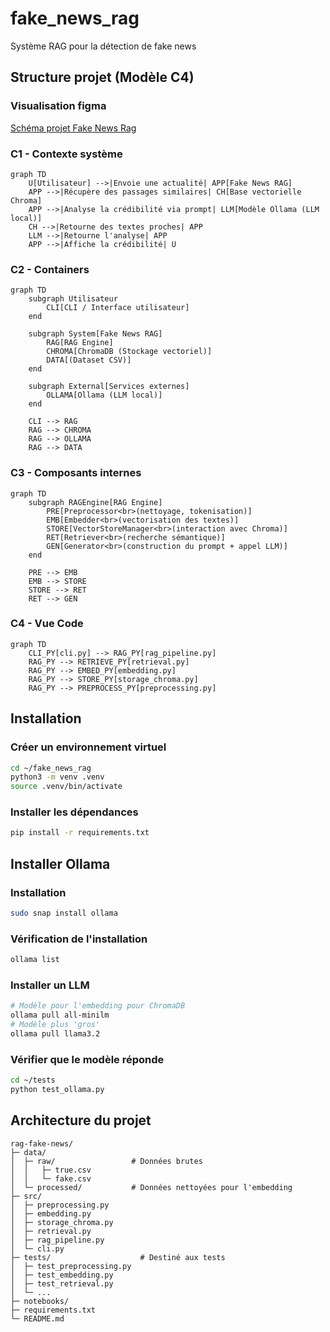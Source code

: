 # fake_news_rag
Système RAG pour la détection de fake news 

## Structure projet (Modèle C4)

### Visualisation figma
[Schéma projet Fake News Rag](https://www.figma.com/board/Cv7FSdZAQXQ49bazw3m81t/Sans-titre?node-id=0-1&t=elai7Kr7pmQxHEUO-1)

### C1 - Contexte système
```mermaid
graph TD
    U[Utilisateur] -->|Envoie une actualité| APP[Fake News RAG]
    APP -->|Récupère des passages similaires| CH[Base vectorielle Chroma]
    APP -->|Analyse la crédibilité via prompt| LLM[Modèle Ollama (LLM local)]
    CH -->|Retourne des textes proches| APP
    LLM -->|Retourne l'analyse| APP
    APP -->|Affiche la crédibilité| U

```
### C2 - Containers

```mermaid
graph TD
    subgraph Utilisateur
        CLI[CLI / Interface utilisateur]
    end

    subgraph System[Fake News RAG]
        RAG[RAG Engine]
        CHROMA[ChromaDB (Stockage vectoriel)]
        DATA[(Dataset CSV)]
    end

    subgraph External[Services externes]
        OLLAMA[Ollama (LLM local)]
    end

    CLI --> RAG
    RAG --> CHROMA
    RAG --> OLLAMA
    RAG --> DATA

```

### C3 - Composants internes

```mermaid
graph TD
    subgraph RAGEngine[RAG Engine]
        PRE[Preprocessor<br>(nettoyage, tokenisation)]
        EMB[Embedder<br>(vectorisation des textes)]
        STORE[VectorStoreManager<br>(interaction avec Chroma)]
        RET[Retriever<br>(recherche sémantique)]
        GEN[Generator<br>(construction du prompt + appel LLM)]
    end

    PRE --> EMB
    EMB --> STORE
    STORE --> RET
    RET --> GEN

```

### C4 - Vue Code

```mermaid
graph TD
    CLI_PY[cli.py] --> RAG_PY[rag_pipeline.py]
    RAG_PY --> RETRIEVE_PY[retrieval.py]
    RAG_PY --> EMBED_PY[embedding.py]
    RAG_PY --> STORE_PY[storage_chroma.py]
    RAG_PY --> PREPROCESS_PY[preprocessing.py]

```

## Installation

### Créer un environnement virtuel

```bash
cd ~/fake_news_rag
python3 -m venv .venv
source .venv/bin/activate
```

### Installer les dépendances

```bash
pip install -r requirements.txt
```
## Installer Ollama

### Installation

```bash
sudo snap install ollama

```

### Vérification de l'installation

```bash
ollama list

```

### Installer un LLM

```bash
# Modèle pour l'embedding pour ChromaDB
ollama pull all-minilm
# Modèle plus 'gros'
ollama pull llama3.2
```

### Vérifier que le modèle réponde

```bash
cd ~/tests
python test_ollama.py
```

## Architecture du projet

```
rag-fake-news/
├─ data/
│  ├─ raw/                 # Données brutes
│  │   ├─ true.csv
│  │   └─ fake.csv
│  └─ processed/           # Données nettoyées pour l'embedding
├─ src/
│  ├─ preprocessing.py
│  ├─ embedding.py
│  ├─ storage_chroma.py
│  ├─ retrieval.py
│  ├─ rag_pipeline.py
│  └─ cli.py
├─ tests/                    # Destiné aux tests
│  ├─ test_preprocessing.py
│  ├─ test_embedding.py
│  ├─ test_retrieval.py
│  └─ ...
├─ notebooks/
├─ requirements.txt
└─ README.md

```
